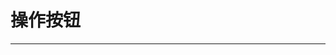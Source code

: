 # 操作按钮
---

<common-code-format title="显示table外操作按钮" description="在组件中需配置：toolbar数组，超过3个按钮，第4个按钮会以下拉的方式展示(icon的配置需以ElementUI内置icon为准)；前提条件是，必须使用插槽toolbar；新增highlight-current-row可以高亮选中行的颜色；按钮的颜色是以ElementUI内置button的type为准">
  <docsComponents-TTable-operationOutside></docsComponents-TTable-operationOutside>
  <highlight-code slot="codeText">
    <template>
        <div class="t-table" style="width:100%;">
           <t-table :table="table">
            <!-- 必须要有toolbar插槽 -->
            <template #toolbar></template>
           </t-table>
        </div>
    </template>
    <script>
        export default {
            data () {
                return {
                    table: {
                        data: [
                            {
                                id: '1',
                                date: '2019-09-25',
                                name: '张三',
                                status: '2',
                                address: '广东省广州市天河区'
                            },
                            {
                                id: '2',
                                date: '2019-09-26',
                                name: '张三1',
                                status: '1',
                                address: '广东省广州市天广东省广州市天河区2广东省广州市天河区2河区2'
                            },
                            {
                                id: '3',
                                date: '2019-09-27',
                                name: '张三2',
                                status: '3',
                                address: '广东省广州市天河区3'
                            }
                        ],
                        column: [
                            { prop: 'name', label: '姓名', minWidth: '100', sort: true },
                            { prop: 'date', label: '日期', minWidth: '180', sort: true },
                            { prop: 'address', label: '地址', minWidth: '220', sort: true },
                            { prop: 'date', label: '日期', minWidth: '180', sort: true },
                            { prop: 'address', label: '地址', minWidth: '220' }
                        ],
                        // 表格外操作，选中表格某行，可以将其数据传出
                        toolbar: [
                            {
                                text: '返回上一个页面1',
                                icon: 'el-icon-circle-plus-outline',
                                type: 'danger',
                                fun: this.getBack
                            },
                            {
                                text: '返回上一个页面2',
                                icon: 'el-icon-circle-plus-outline',
                                type: 'danger',
                                fun: this.getBack
                            },
                            {
                                text: '返回上一个页面3',
                                icon: 'el-icon-circle-plus-outline',
                                type: 'danger',
                                fun: this.getBack
                            },
                            {
                                text: '返回上一个页面4',
                                icon: 'el-icon-circle-plus-outline',
                                type: 'danger',
                                fun: this.getBack
                            }
                        ]
                    }
                }
            }
        }
    </script>
  </highlight-code>
</common-code-format>

<common-code-format title="显示table内操作按钮" description="在组件中需配置：operator数组，是显示按钮数且点击后将当前行数据传出；operatorConfig对象是操作列样式（可以设置宽度/列标题及是否固定在最左/右侧）；按钮的颜色是以ElementUI内置button的type为准；noshow:[{key:'fields',val:'isHasVal'},{key:'status',val:[0,1,99]},{key:'channelCode',val:['bank']}]；注释： noshow中的key值(fields/status/channelCode)是表格后台返回的字段；当val等于字符串'isHasVal'时,字段'fields'返回为空时，此行操作按钮隐藏；以上综合：当'status'为0/1/99并且'channelCode'为'bank'及'fields'为空时,隐藏按钮——noshow:多种状态控制按钮的显示与隐藏；show: { key: 'status', val: [3,4] }表status值为3或者4时，显示此操作健 根据后台字段返回是数字还是字符串来显示。">
  <docsComponents-TTable-operationInside></docsComponents-TTable-operationInside>
  <highlight-code slot="codeText">
    <template>
        <div class="t-table" style="width:100%;">
           <t-table :table="table"/>
        </div>
    </template>
    <script>
        export default {
            data () {
                return {
                    table: {
                        data: [
                            {
                                id: '1',
                                date: '2019-09-25',
                                name: '张三',
                                status: '2',
                                address: '广东省广州市天河区'
                            },
                            {
                                id: '2',
                                date: '2019-09-26',
                                name: '张三1',
                                status: '1',
                                address: '广东省广州市天广东省广州市天河区2广东省广州市天河区2河区2'
                            },
                            {
                                id: '3',
                                date: '2019-09-27',
                                name: '张三2',
                                status: '3',
                                address: '广东省广州市天河区3'
                            }
                        ],
                        column: [
                            { prop: 'name', label: '姓名', minWidth: '100', sort: true },
                            { prop: 'date', label: '日期', minWidth: '180', sort: true },
                            { prop: 'address', label: '地址', minWidth: '220', sort: true },
                            { prop: 'date', label: '日期', minWidth: '180', sort: true },
                            { prop: 'address', label: '地址', minWidth: '220' }
                        ],
                        // 表格内操作列
                            operator: [
                                {
                                    text: '新增',
                                    type: 'primary',
                                    fun: this.add,
                                    // status为1时，不显示此按钮
                                    noshow: [{ key: 'status', val: ['1'] }]
                                },
                                {
                                    text: '编辑',
                                    type: 'danger',
                                    // status值为2时，展示此按钮
                                    show: { key: 'status', val: ['2'] },
                                    fun: this.edit
                                },
                                {
                                    text: '删除',
                                    fun: this.del
                                }
                            ],
                            // 操作列样式
                            operatorConfig: {
                            fixed: 'right', // 固定列表右边（left则固定在左边）
                            width: 280,
                            label: '操作'
                            }
                        }
                    }
                },
                 methods: {
                    // 新增
                    add (val) {
                        console.log('新增', val)
                    },
                    // 编辑
                    edit (val) {
                        console.log('编辑', val)
                    },
                    // 删除
                    del (val) {
                        this.$confirm('是否永久删除该项, 是否继续?', '提示', {
                            confirmButtonText: '确定',
                            cancelButtonText: '取消',
                            type: 'warning'
                        }).then(() => {
                            console.log('删除', val)
                        }).catch(() => {
                            this.$message.info('已取消删除')
                        })
                    }
                }
            }
    </script>
  </highlight-code>
</common-code-format>
